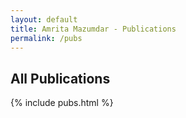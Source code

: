 ```yaml
---
layout: default
title: Amrita Mazumdar - Publications
permalink: /pubs
---
```


<h2>All Publications</h2>

{% include pubs.html %}
